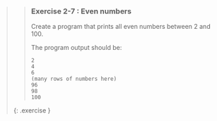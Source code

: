 >>### Exercise 2-7 : Even numbers
>>
>>Create a program that prints all even numbers between 2 and 100.
>>
>>The program output should be:
>>
>>```output
>>2
>>4
>>6
>>(many rows of numbers here)
>>96
>>98
>>100
>>```
>{: .exercise }